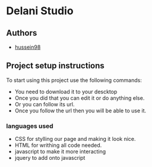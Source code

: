 # Delani Studio

## Authors
- [hussein98](https://github.com/hussein18149)

## Project setup instructions
To start using this project use the following commands:
+ You need to download it to your descktop 
+ Once you did that you can edit it or do anything else.
+ Or you can follow its url.
+ Once you follow the url then you will be able to use it.

### languages used

+ CSS for stylling our page and making it look nice.
+ HTML  for writhing all code needed.
+ javascript to make it more interacting
+ jquery to  add onto javascript
